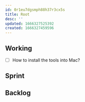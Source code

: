 ```yaml
---
id: 0r1eu7dgsmph88h37r3cx5s
title: Root
desc: ''
updated: 1666327525392
created: 1666327459596
---
```


## Working

- [ ] How to install the tools into Mac?

## Sprint

## Backlog
